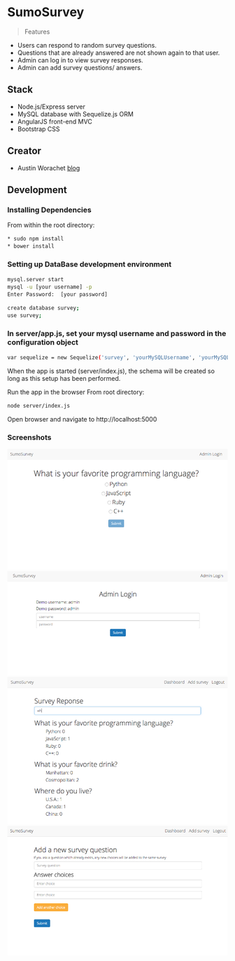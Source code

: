 # SumoSurvey

> Features

- Users can respond to random survey questions.
- Questions that are already answered are not shown again to that user.
- Admin can log in to view survey responses.
- Admin can add survey questions/ answers.

## Stack
- Node.js/Express server
- MySQL database with Sequelize.js ORM
- AngularJS front-end MVC
- Bootstrap CSS

## Creator
- Austin Worachet [blog](http://austinwo.com)

## Development

### Installing Dependencies

From within the root directory:
```sh
* sudo npm install
* bower install
```

### Setting up DataBase development environment

```sh
mysql.server start
mysql -u [your username] -p
Enter Password:  [your password]
```

```sh
create database survey;
use survey;
```

### In server/app.js, set your mysql username and password in the configuration object

```sh
var sequelize = new Sequelize('survey', 'yourMySQLUsername', 'yourMySQLPassword');
```

When the app is started (server/index.js), the schema will be created so long as this setup has been performed.


Run the app in the browser
From root directory:
```sh
node server/index.js
```
Open browser and navigate to http://localhost:5000


### Screenshots

![Survey](screenshots/1.png)
![Admin Login](screenshots/2.png)
![Survey Responses](screenshots/3.png)
![Add Survey Question](screenshots/4.png)
